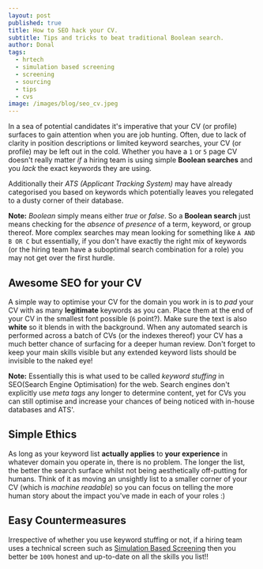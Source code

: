 ```yaml
---
layout: post
published: true
title: How to SEO hack your CV.
subtitle: Tips and tricks to beat traditional Boolean search.
author: Donal
tags:
  - hrtech
  - simulation based screening
  - screening
  - sourcing
  - tips
  - cvs
image: /images/blog/seo_cv.jpeg
---
```

In a sea of potential candidates it's imperative that your CV (or profile) surfaces to gain attention when you are job hunting. Often, due to lack of clarity in position descriptions or limited keyword searches, your CV (or profile) may be left out in the cold. Whether you have a `1` or `5` page CV doesn't really matter *if* a hiring team is using simple **Boolean searches** and you _lack_ the exact keywords they are using. 

Additionally their _ATS (Applicant Tracking System)_ may have already categorised you based on keywords which potentially leaves you relegated to a dusty corner of their database.

**Note:** _Boolean_ simply means either _true_ or _false_. So a **Boolean search** just means checking for the _absence_ of _presence_ of a term, keyword, or group thereof. More complex searches may mean looking for something like `A AND B OR C` but essentially, if you don't have exactly the right mix of keywords (or the hiring team have a suboptimal search combination for a role) you may not get over the first hurdle.

## Awesome SEO for your CV
A simple way to optimise your CV for the domain you work in is to _pad_ your CV with as many **legitimate** keywords as you can. Place them at the end of your CV in the smallest font possible (`6` point?). Make sure the text is also **white** so it blends in with the background. When any automated search is performed across a batch of CVs (or the indexes thereof) your CV has a much better chance of surfacing for a deeper human review. Don't forget to keep your main skills visible but any extended keyword lists should be invisible to the naked eye!

**Note:** Essentially this is what used to be called _keyword stuffing_ in SEO(Search Engine Optimisation) for the web. Search engines don't explicitly use _meta tags_ any longer to determine content, yet for CVs you can still optimise and increase your chances of being noticed with in-house databases and ATS'.

## Simple Ethics
As long as your keyword list **actually applies** to **your experience** in whatever domain you operate in, there is no problem. The longer the list, the better the search surface whilst not being aesthetically off-putting for humans. Think of it as moving an unsightly list to a smaller corner of your CV (which is _machine readable_) so you can focus on telling the more human story about the impact you've made in each of your roles :)

## Easy Countermeasures
Irrespective of whether you use keyword stuffing or not, if a hiring team uses a technical screen such as [Simulation Based Screening](https://try.pansift.com/?utm_source=psblog&utm_medium=hyperlink&utm_campaign=launch&utm_content=sbs) then you better be `100%` honest and up-to-date on all the skills you list!!
